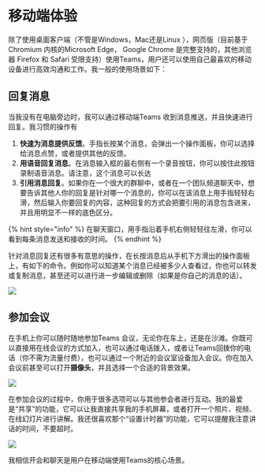 # 移动端体验

除了使用桌面客户端（不管是Windows，Mac还是Linux ），网页版（目前基于Chromium 内核的Microsoft Edge， Google Chrome 是完整支持的，其他浏览器 Firefox 和 Safari 受限支持）使用Teams，用户还可以使用自己最喜欢的移动设备进行高效沟通和工作。我一般的使用场景如下：

## 回复消息

当我没有在电脑旁边时，我可以通过移动端Teams 收到消息推送，并且快速进行回复。我习惯的操作有

1. **快速为消息提供反馈**。手指长按某个消息，会弹出一个操作面板，你可以选择给消息点赞，或者提供其他的反馈。
2. **用语音回复消息**。在消息输入框的最右侧有一个录音按钮，你可以按住此按钮录制语音消息。请注意，这个消息可以长达
3. **引用消息回复**。如果你在一个很大的群聊中，或者在一个团队频道聊天中，想要告诉其他人你的回复是针对哪一个消息的，你可以在该消息上用手指轻轻右滑，然后输入你要回复的内容，这种回复的方式会把要引用的消息包含进来，并且用明显不一样的底色区分。

{% hint style="info" %}
在聊天窗口，用手指沿着手机右侧轻轻往左滑，你可以看到每条消息发送和接收的时间。
{% endhint %}

针对消息回复还有很多有意思的操作，在长按消息后从手机下方滑出的操作面板上，有如下的命令。例如你可以知道某个消息已经被多少人查看过，你也可以转发或复制消息，甚至还可以进行进一步编辑或删除（如果是你自己的消息的话）。

![](../.gitbook/assets/tu-pian-%20%2895%29.png)

## 参加会议

在手机上你可以随时随地参加Teams 会议，无论你在车上，还是在沙滩。你既可以直接用在线会议的方式加入，也可以通过电话拨入，或者让Teams回拨你的电话（你不需为流量付费），也可以通过一个附近的会议室设备加入会议。你在加入会议前甚至可以打开**摄像头**，并且选择一个合适的背景效果。

![](../.gitbook/assets/tu-pian-%20%2896%29.png)

在参加会议的过程中，你用于很多选项可以与其他参会者进行互动。我的最爱是“共享”的功能，它可以让我直接共享我的手机屏幕，或者打开一个照片、视频、在线幻灯片进行讲解。我还很喜欢那个“设置计时器”的功能，它可以提醒我注意讲话的时间，不要超时。

![](../.gitbook/assets/tu-pian-%20%2866%29.png)

我相信开会和聊天是用户在移动端使用Teams的核心场景。



